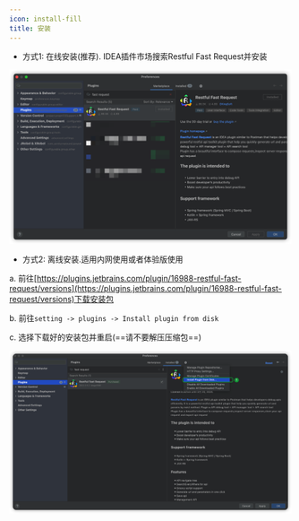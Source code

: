 ```yaml
---
icon: install-fill
title: 安装
---
```


* 方式1: 在线安装(推荐). IDEA插件市场搜索Restful Fast Request并安装

![download](../.vuepress/public/img/download.png)

* 方式2: 离线安装.适用内网使用或者体验版使用

a. 前往[https://plugins.jetbrains.com/plugin/16988-restful-fast-request/versions](https://plugins.jetbrains.com/plugin/16988-restful-fast-request/versions)下载安装包

b. 前往`setting -> plugins -> Install plugin from disk`

c. 选择下载好的安装包并重启(==请不要解压压缩包==)

![installLocal](../.vuepress/public/img/installLocal.png)